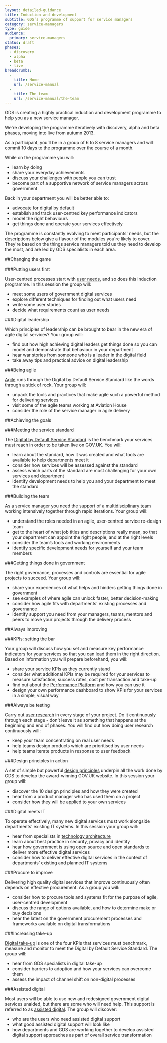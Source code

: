 ```yaml
---
layout: detailed-guidance
title: Induction and development
subtitle: GDS’s programme of support for service managers
category: service-managers
type: guide
audience:
  primary: service-managers
status: draft
phases:
  - discovery
  - alpha
  - beta
  - live
breadcrumbs:
  -
    title: Home
    url: /service-manual
  -
    title: The team
    url: /service-manual/the-team
---
```


GDS is creating a highly practical induction and development programme to help you as a new service manager.

We're developing the programme iteratively with discovery, alpha and beta phases, moving into live from autumn 2013.

As a participant, you’ll be in a group of 6 to 8 service managers and will commit 10 days to the programme over the course of a month.

While on the programme you will:

*  learn by doing
*  share your everyday achievements
*  discuss your challenges with people you can trust
*  become part of a supportive network of service managers across government

Back in your department you will be better able to:

*  advocate for digital by default
*  establish and track user-centred key performance indicators
*  model the right behaviours
*  get things done and operate your services effectively

The programme is constantly evolving to meet participants' needs, but the descriptions below give a flavour of the modules you're likely to cover. They're based on the things service managers told us they need to develop the most, and are led by GDS specialists in each area.

##Changing the game

###Putting users first

User-centred processes start with [user needs](/service-manual/users/user-needs.html), and so does this induction programme. In this session the group will:

*  meet some users of government digital services
*  explore different techniques for finding out what users need
*  write some user stories
*  decide what requirements count as user needs

###Digital leadership

Which principles of leadership can be brought to bear in the new era of agile digital services? Your group will:

*  find out how high achieving digital leaders get things done so you can model and demonstrate that behaviour in your department
*  hear war stories from someone who is a leader in the digital field
* take away tips and practical advice on digital leadership

###Being agile

[Agile](/service-manual/agile/what-agile-looks-like.html) runs through the Digital by Default Service Standard like the words through a stick of rock. Your group will:

*  unpack the tools and practices that make agile such a powerful method for delivering services
*  visit some of the agile teams working at Aviation House
*  consider the role of the service manager in agile delivery

##Achieving the goals

###Meeting the service standard

The [Digital by Default Service Standard](/service-manual/digital-by-default/) is the benchmark your services must reach in order to be taken live on GOV.UK. You will:

*  learn about the standard, how it was created and what tools are available to help departments meet it
*  consider how services will be assessed against the standard
*  assess which parts of the standard are most challenging for your own services and department
*  identify development needs to help you and your department to meet the standard

###Building the team

As a service manager you need the support of a [multidisciplinary team](/service-manual/the-team/) working intensively together through rapid iterations. Your group will:

*  understand the roles needed in an agile, user-centred service re-design team
*  get to the heart of what job titles and descriptions really mean, so that your department can appoint the right people, and at the right levels
*  consider the team’s tools and working environments
*  identify specific development needs for yourself and your team members

###Getting things done in government

The right governance, processes and controls are essential for agile projects to succeed. Your group will:

*  share your experiences of what helps and hinders getting things done in government
*  see examples of where agile can unlock faster, better decision-making
*  consider how agile fits with departments’ existing processes and governance
*  identify support you need from your managers, teams, mentors and peers to move your projects through the delivery process

##Always improving

###KPIs: setting the bar

Your group will discuss how you set and measure key performance indicators for your services so that you can lead them in the right direction. Based on information you will prepare beforehand, you will:

*  share your service KPIs as they currently stand
*  consider what additional KPIs may be required for your services to measure satisfaction, success rates, cost per transaction and take-up
*  find out about the [Performance Platform](/service-manual/measurement/performance-platform.html) and how you can use it
*  design your own performance dashboard to show KPIs for your services in a simple, visual way

###Always be testing

Carry out [user research](/service-manual/user-centered-design/user-centered-design-alpha-beta) in every stage of your project. Do it continuously through each stage - don’t leave it as something that happens at the beginning and end of phases. You will find out how doing user research continuously will:

* keep your team concentrating on real user needs
* help teams design products which are prioritised by user needs 
* help teams iterate products in response to user feedback

###Design principles in action

A set of simple but powerful [design principles](https://www.gov.uk/designprinciples) underpin all the work done by GDS to develop the award-winning GOV.UK website. In this session your group will:

*  discover the 10 design principles and how they were created
*  hear from a product manager who has used them on a project
*  consider how they will be applied to your own services

###Digital meets IT

To operate effectively, many new digital services must work alongside departments’ existing IT systems. In this session your group will:

*  hear from specialists in [technology architecture](/service-manual/technology/architecture.html)
*  learn about best practice in security, privacy and identity
*  hear how government is using open source and open standards to deliver more effective digital services
*  consider how to deliver effective digital services in the context of departments’ existing and planned IT systems

###Procure to improve

Delivering high quality digital services that improve continuously often depends on effective procurement. As a group you will:

*  consider how to procure tools and systems fit for the purpose of agile, user-centred development
*  discuss the range of options available, and how to determine make or buy decisions
*  hear the latest on the government procurement processes and frameworks available on digital transformations

###Increasing take-up

[Digital take-up](/service-manual/measurement/digital-takeup.html) is one of the four KPIs that services must benchmark, measure and monitor to meet the Digital by Default Service Standard. The group will:

*  hear from GDS specialists in digital take-up
*  consider barriers to adoption and how your services can overcome them
*  assess the impact of channel shift on non-digital processes

###Assisted digital

Most users will be able to use new and redesigned government digital services unaided, but there are some who will need help. This support is referred to as [assisted digital](/service-manual/assisted-digital). The group will discover:

*  who are the users who need assisted digital support
*  what good assisted digital support will look like
*  how departments and GDS are working together to develop assisted digital support approaches as part of overall service transformation
